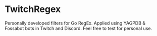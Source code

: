 # TwitchRegex
Personally developed filters for Go RegEx. 
Applied using YAGPDB &amp; Fossabot bots in Twitch and Discord.
Feel free to test for personal use.

